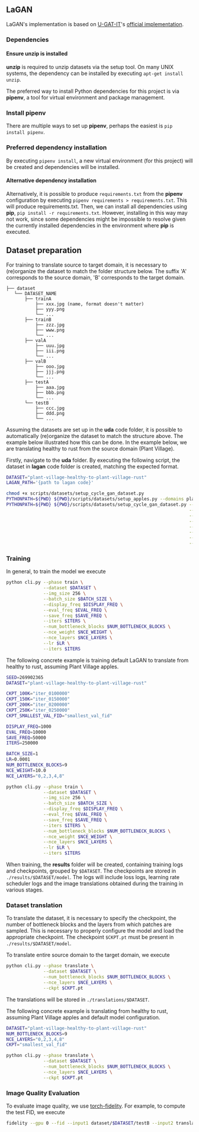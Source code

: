 ## LaGAN

LaGAN's implementation is based on [U-GAT-IT](https://arxiv.org/abs/1907.10830)'s [official implementation](https://github.com/znxlwm/UGATIT-pytorch).

### Dependencies

#### Ensure unzip is installed
**unzip** is required to unzip datasets via the setup tool.
On many UNIX systems, the dependency can be installed by executing `apt-get install unzip`.

The preferred way to install Python dependencies for this project is via **pipenv**,
a tool for virtual environment and package management.

### Install pipenv
There are multiple ways to set up **pipenv**, perhaps the easiest is `pip install pipenv`.

### Preferred dependency installation
By executing `pipenv install`, a new virtual environment (for this project) will be created and dependencies will be installed.

#### Alternative dependency installation
Alternatively, it is possible to produce `requirements.txt` from the **pipenv** configuration
by executing `pipenv requirements > requirements.txt`. This will produce requirements.txt.
Then, we can install all dependencies using **pip**, `pip install -r requirements.txt`.
However, installing in this way may not work, since some dependencies might be impossible to resolve given the currently installed dependencies in the environment where **pip** is executed.

## Dataset preparation
For training to translate source to target domain, it is necessary to (re)organize the dataset to match the folder structure below. 
The suffix 'A' corresponds to the source domain, 'B' corresponds to the target domain.
```
├── dataset
   └── DATASET_NAME
       ├── trainA
           ├── xxx.jpg (name, format doesn't matter)
           ├── yyy.png
           └── ...
       ├── trainB
           ├── zzz.jpg
           ├── www.png
           └── ...
       ├── valA
           ├── uuu.jpg
           ├── iii.png
           └── ...
       ├── valB
           ├── ooo.jpg
           ├── jjj.png
           └── ...
       ├── testA
           ├── aaa.jpg 
           ├── bbb.png
           └── ...
       └── testB
           ├── ccc.jpg 
           ├── ddd.png
           └── ...
```

Assuming the datasets are set up in the **uda** code folder, it is possible to automatically (re)organize 
the dataset to match the structure above. The example below illustrated how this can be done.
In the example below, we are translating healthy to rust from the source domain (Plant Village).

Firstly, navigate to the **uda** folder. By executing the following script, the dataset in **lagan** code folder 
is created, matching the expected format.
```bash
DATASET="plant-village-healthy-to-plant-village-rust"
LAGAN_PATH='{path to lagan code}'

chmod +x scripts/datasets/setup_cycle_gan_dataset.py
PYTHONPATH=${PWD} ${PWD}/scripts/datasets/setup_apples.py --domains plant-village --img_size 286
PYTHONPATH=${PWD} ${PWD}/scripts/datasets/setup_cycle_gan_dataset.py --datasets-path $LAGAN_PATH/dataset \
                                                                     --dataset-name $DATASET \
                                                                     --source-train data/apples/plant-village/train/healthy \
                                                                     --source-val data/apples/plant-village/val/healthy \
                                                                     --source-test data/apples/plant-village/test/healthy \
                                                                     --target-train data/apples/plant-village/train/rust \
                                                                     --target-val  data/apples/plant-village/val/rust \
                                                                     --target-test data/apples/plant-village/test/rust
```

### Training

In general, to train the model we execute
```bash
python cli.py --phase train \
              --dataset $DATASET \
              --img_size 256 \
              --batch_size $BATCH_SIZE \
              --display_freq $DISPLAY_FREQ \
              --eval_freq $EVAL_FREQ \
              --save_freq $SAVE_FREQ \
              --iters $ITERS \
              --num_bottleneck_blocks $NUM_BOTTLENECK_BLOCKS \
              --nce_weight $NCE_WEIGHT \
              --nce_layers $NCE_LAYERS \
              --lr $LR \
              --iters $ITERS
```
The following concrete example is training default LaGAN to translate from healthy to rust,
assuming Plant Village apples.

```bash
SEED=269902365
DATASET="plant-village-healthy-to-plant-village-rust"

CKPT_100K="iter_0100000"
CKPT_150K="iter_0150000"
CKPT_200K="iter_0200000"
CKPT_250K="iter_0250000"
CKPT_SMALLEST_VAL_FID="smallest_val_fid"

DISPLAY_FREQ=1000
EVAL_FREQ=10000
SAVE_FREQ=50000
ITERS=250000

BATCH_SIZE=1
LR=0.0001
NUM_BOTTLENECK_BLOCKS=9
NCE_WEIGHT=10.0
NCE_LAYERS="0,2,3,4,8"

python cli.py --phase train \
              --dataset $DATASET \
              --img_size 256 \
              --batch_size $BATCH_SIZE \
              --display_freq $DISPLAY_FREQ \
              --eval_freq $EVAL_FREQ \
              --save_freq $SAVE_FREQ \
              --iters $ITERS \
              --num_bottleneck_blocks $NUM_BOTTLENECK_BLOCKS \
              --nce_weight $NCE_WEIGHT \
              --nce_layers $NCE_LAYERS \
              --lr $LR \
              --iters $ITERS
```
When training, the **results** folder will be created, containing training logs and checkpoints,
grouped by ```$DATASET```. The checkpoints are stored in ```./results/$DATASET/model```. The logs will include loss logs, learning rate scheduler logs and the image translations obtained during the training in various stages.

### Dataset translation
To translate the dataset, it is necessary to specify the checkpoint, the number of bottleneck 
blocks and the layers from which patches are sampled. This is necessary to properly configure the model and load the appropriate checkpoint. The checkpoint ```$CKPT.pt``` must be present in ```./results/$DATASET/model```.

To translate entire source domain to the target domain, we execute 
```bash
python cli.py --phase translate \
              --dataset $DATASET \
              --num_bottleneck_blocks $NUM_BOTTLENECK_BLOCKS \
              --nce_layers $NCE_LAYERS \
              --ckpt $CKPT.pt
```
The translations will be stored in ```./translations/$DATASET```.

The following concrete example is translating from healthy to rust,
assuming Plant Village apples and default model configuration.

```bash
DATASET="plant-village-healthy-to-plant-village-rust"
NUM_BOTTLENECK_BLOCKS=9
NCE_LAYERS="0,2,3,4,8"
CKPT="smallest_val_fid"

python cli.py --phase translate \
              --dataset $DATASET \
              --num_bottleneck_blocks $NUM_BOTTLENECK_BLOCKS \
              --nce_layers $NCE_LAYERS \
              --ckpt $CKPT.pt
```

### Image Quality Evaluation
To evaluate image quality, we use [torch-fidelity](https://github.com/toshas/torch-fidelity).
For example, to compute the test FID, we execute
```bash
fidelity --gpu 0 --fid --input1 dataset/$DATASET/testB --input2 translations/$DATASET/$CKPT/test
```